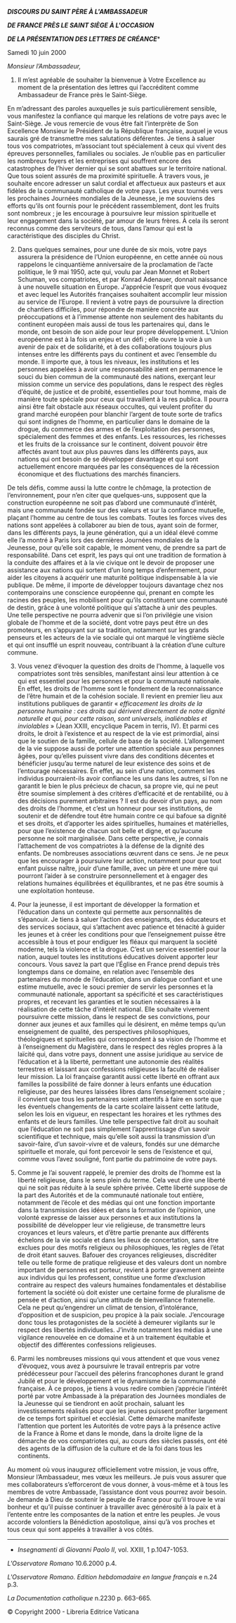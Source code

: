***DISCOURS DU SAINT PÈRE À L'AMBASSADEUR***

***DE FRANCE PRÈS LE SAINT SIÈGE À L'OCCASION***

***DE LA PRÉSENTATION DES LETTRES DE CRÉANCE****

Samedi 10 juin 2000

*Monsieur l’Ambassadeur,*

1. Il m’est agréable de souhaiter la bienvenue à Votre Excellence au moment de la présentation des lettres qui l’accréditent comme Ambassadeur de France près le Saint-Siège.

En m’adressant des paroles auxquelles je suis particulièrement sensible, vous manifestez la confiance qui marque les relations de votre pays avec le Saint-Siège. Je vous remercie de vous être fait l’interprète de Son Excellence Monsieur le Président de la République française, auquel je vous saurais gré de transmettre mes salutations déférentes. Je tiens à saluer tous vos compatriotes, m’associant tout spécialement à ceux qui vivent des épreuves personnelles, familiales ou sociales. Je n’oublie pas en particulier les nombreux foyers et les entreprises qui souffrent encore des catastrophes de l’hiver dernier qui se sont abattues sur le territoire national. Que tous soient assurés de ma proximité spirituelle. À travers vous, je souhaite encore adresser un salut cordial et affectueux aux pasteurs et aux fidèles de la communauté catholique de votre pays. Les yeux tournés vers les prochaines Journées mondiales de la Jeunesse, je me souviens des efforts qu’ils ont fournis pour le précédent rassemblement, dont les fruits sont nombreux ; je les encourage à poursuivre leur mission spirituelle et leur engagement dans la société, par amour de leurs frères. À cela ils seront reconnus comme des serviteurs de tous, dans l’amour qui est la caractéristique des disciples du Christ.

2. Dans quelques semaines, pour une durée de six mois, votre pays assurera la présidence de l’Union européenne, en cette année où nous rappelons le cinquantième anniversaire de la proclamation de l’acte politique, le 9 mai 1950, acte qui, voulu par Jean Monnet et Robert Schuman, vos compatriotes, et par Konrad Adenauer, donnait naissance à une nouvelle situation en Europe. J’apprécie l’esprit que vous évoquez et avec lequel les Autorités françaises souhaitent accomplir leur mission au service de l’Europe. Il revient à votre pays de poursuivre la direction de chantiers difficiles, pour répondre de manière concrète aux préoccupations et à l’immense attente non seulement des habitants du continent européen mais aussi de tous les partenaires qui, dans le monde, ont besoin de son aide pour leur propre développement. L’Union européenne est à la fois un enjeu et un défi ; elle ouvre la voie à un avenir de paix et de solidarité, et à des collaborations toujours plus intenses entre les différents pays du continent et avec l’ensemble du monde. Il importe que, à tous les niveaux, les institutions et les personnes appelées à avoir une responsabilité aient en permanence le souci du bien commun de la communauté des nations, exerçant leur mission comme un service des populations, dans le respect des règles d’équité, de justice et de probité, essentielles pour tout homme, mais de manière toute spéciale pour ceux qui travaillent à la res publica. Il pourra ainsi être fait obstacle aux réseaux occultes, qui veulent profiter du grand marché européen pour blanchir l’argent de toute sorte de trafics qui sont indignes de l’homme, en particulier dans le domaine de la drogue, du commerce des armes et de l’exploitation des personnes, spécialement des femmes et des enfants. Les ressources, les richesses et les fruits de la croissance sur le continent, doivent pouvoir être affectés avant tout aux plus pauvres dans les différents pays, aux nations qui ont besoin de se développer davantage et qui sont actuellement encore marquées par les conséquences de la récession économique et des fluctuations des marchés financiers.

De tels défis, comme aussi la lutte contre le chômage, la protection de l’environnement, pour n’en citer que quelques-uns, supposent que la construction européenne ne soit pas d’abord une communauté d’intérêt, mais une communauté fondée sur des valeurs et sur la confiance mutuelle, plaçant l’homme au centre de tous les combats. Toutes les forces vives des nations sont appelées à collaborer au bien de tous, ayant soin de former, dans les différents pays, la jeune génération, qui a un idéal élevé comme elle l’a montré à Paris lors des dernières Journées mondiales de la Jeunesse, pour qu’elle soit capable, le moment venu, de prendre sa part de responsabilité. Dans cet esprit, les pays qui ont une tradition de formation à la conduite des affaires et à la vie civique ont le devoir de proposer une assistance aux nations qui sortent d’un long temps d’enfermement, pour aider les citoyens à acquérir une maturité politique indispensable à la vie publique. De même, il importe de développer toujours davantage chez nos contemporains une conscience européenne qui, prenant en compte les racines des peuples, les mobilisent pour qu’ils constituent une communauté de destin, grâce à une volonté politique qui s’attache à unir des peuples. Une telle perspective ne pourra advenir que si l’on privilégie une vision globale de l’homme et de la société, dont votre pays peut être un des promoteurs, en s’appuyant sur sa tradition, notamment sur les grands penseurs et les acteurs de la vie sociale qui ont marqué le vingtième siècle et qui ont insufflé un esprit nouveau, contribuant à la création d’une culture commune.

3. Vous venez d’évoquer la question des droits de l’homme, à laquelle vos compatriotes sont très sensibles, manifestant ainsi leur attention à ce qui est essentiel pour les personnes et pour la communauté nationale. En effet, les droits de l’homme sont le fondement de la reconnaissance de l’être humain et de la cohésion sociale. Il revient en premier lieu aux institutions publiques de garantir « *efficacement les droits de la personne humaine : ces droits qui dérivent directement de notre dignité naturelle et qui, pour cette raison, sont universels, inaliénables et inviolables* » (Jean XXIII, encyclique Pacem in terris, IV). Et parmi ces droits, le droit à l’existence et au respect de la vie est primordial, ainsi que le soutien de la famille, cellule de base de la société. L’allongement de la vie suppose aussi de porter une attention spéciale aux personnes âgées, pour qu’elles puissent vivre dans des conditions décentes et bénéficier jusqu’au terme naturel de leur existence des soins et de l’entourage nécessaires. En effet, au sein d’une nation, comment les individus pourraient-ils avoir confiance les uns dans les autres, si l’on ne garantit le bien le plus précieux de chacun, sa propre vie, qui ne peut être soumise simplement à des critères d’efficacité et de rentabilité, ou à des décisions purement arbitraires ? Il est du devoir d’un pays, au nom des droits de l’homme, et c’est un honneur pour ses institutions, de soutenir et de défendre tout être humain contre ce qui bafoue sa dignité et ses droits, et d’apporter les aides spirituelles, humaines et matérielles, pour que l’existence de chacun soit belle et digne, et qu’aucune personne ne soit marginalisée. Dans cette perspective, je connais l’attachement de vos compatriotes à la défense de la dignité des enfants. De nombreuses associations œuvrent dans ce sens. Je ne peux que les encourager à poursuivre leur action, notamment pour que tout enfant puisse naître, jouir d’une famille, avec un père et une mère qui pourront l’aider à se construire personnellement et à engager des relations humaines équilibrées et équilibrantes, et ne pas être soumis à une exploitation honteuse.

4. Pour la jeunesse, il est important de développer la formation et l’éducation dans un contexte qui permette aux personnalités de s’épanouir. Je tiens à saluer l’action des enseignants, des éducateurs et des services sociaux, qui s’attachent avec patience et ténacité à guider les jeunes et à créer les conditions pour que l’enseignement puisse être accessible à tous et pour endiguer les fléaux qui marquent la société moderne, tels la violence et la drogue. C’est un service essentiel pour la nation, auquel toutes les institutions éducatives doivent apporter leur concours. Vous savez la part que l’Église en France prend depuis très longtemps dans ce domaine, en relation avec l’ensemble des partenaires du monde de l’éducation, dans un dialogue confiant et une estime mutuelle, avec le souci premier de servir les personnes et la communauté nationale, apportant sa spécificité et ses caractéristiques propres, et recevant les garanties et le soutien nécessaires à la réalisation de cette tâche d’intérêt national. Elle souhaite vivement poursuivre cette mission, dans le respect de ses convictions, pour donner aux jeunes et aux familles qui le désirent, en même temps qu’un enseignement de qualité, des perspectives philosophiques, théologiques et spirituelles qui correspondent à sa vision de l’homme et à l’enseignement du Magistère, dans le respect des règles propres à la laïcité qui, dans votre pays, donnent une assise juridique au service de l’éducation et à la liberté, permettant une autonomie des réalités terrestres et laissant aux confessions religieuses la faculté de réaliser leur mission. La loi française garantit aussi cette liberté en offrant aux familles la possibilité de faire donner à leurs enfants une éducation religieuse, par des heures laissées libres dans l’enseignement scolaire ; il convient que tous les partenaires soient attentifs à faire en sorte que les éventuels changements de la carte scolaire laissent cette latitude, selon les lois en vigueur, en respectant les horaires et les rythmes des enfants et de leurs familles. Une telle perspective fait droit au souhait que l’éducation ne soit pas simplement l’apprentissage d’un savoir scientifique et technique, mais qu’elle soit aussi la transmission d’un savoir-faire, d’un savoir-vivre et de valeurs, fondés sur une démarche spirituelle et morale, qui font percevoir le sens de l’existence et qui, comme vous l’avez souligné, font partie du patrimoine de votre pays.

5. Comme je l’ai souvent rappelé, le premier des droits de l’homme est la liberté religieuse, dans le sens plein du terme. Cela veut dire une liberté qui ne soit pas réduite à la seule sphère privée. Cette liberté suppose de la part des Autorités et de la communauté nationale tout entière, notamment de l’école et des médias qui ont une fonction importante dans la transmission des idées et dans la formation de l’opinion, une volonté expresse de laisser aux personnes et aux institutions la possibilité de développer leur vie religieuse, de transmettre leurs croyances et leurs valeurs, et d’être partie prenante aux différents échelons de la vie sociale et dans les lieux de concertation, sans être exclues pour des motifs religieux ou philosophiques, les règles de l’état de droit étant sauves. Bafouer des croyances religieuses, discréditer telle ou telle forme de pratique religieuse et des valeurs dont un nombre important de personnes est porteur, revient à porter gravement atteinte aux individus qui les professent, constitue une forme d’exclusion contraire au respect des valeurs humaines fondamentales et déstabilise fortement la société où doit exister une certaine forme de pluralisme de pensée et d’action, ainsi qu’une attitude de bienveillance fraternelle. Cela ne peut qu’engendrer un climat de tension, d’intolérance, d’opposition et de suspicion, peu propice à la paix sociale. J’encourage donc tous les protagonistes de la société à demeurer vigilants sur le respect des libertés individuelles. J’invite notamment les médias à une vigilance renouvelée en ce domaine et à un traitement équitable et objectif des différentes confessions religieuses.

6. Parmi les nombreuses missions qui vous attendent et que vous venez d’évoquez, vous avez à poursuivre le travail entrepris par votre prédécesseur pour l’accueil des pèlerins francophones durant le grand Jubilé et pour le développement et le dynamisme de la communauté française. À ce propos, je tiens à vous redire combien j’apprécie l’intérêt porté par votre Ambassade à la préparation des Journées mondiales de la Jeunesse qui se tiendront en août prochain, saluant les investissements réalisés pour que les jeunes puissent profiter largement de ce temps fort spirituel et ecclésial. Cette démarche manifeste l’attention que portent les Autorités de votre pays à la présence active de la France à Rome et dans le monde, dans la droite ligne de la démarche de vos compatriotes qui, au cours des siècles passés, ont été des agents de la diffusion de la culture et de la foi dans tous les continents.

Au moment où vous inaugurez officiellement votre mission, je vous offre, Monsieur l’Ambassadeur, mes vœux les meilleurs. Je puis vous assurer que mes collaborateurs s’efforceront de vous donner, à vous-même et à tous les membres de votre Ambassade, l’assistance dont vous pourrez avoir besoin. Je demande à Dieu de soutenir le peuple de France pour qu’il trouve le vrai bonheur et qu’il puisse continuer à travailler avec générosité à la paix et à l’entente entre les composantes de la nation et entre les peuples. Je vous accorde volontiers la Bénédiction apostolique, ainsi qu’à vos proches et tous ceux qui sont appelés à travailler à vos côtés.

* * *

* *Insegnamenti di Giovanni Paolo II*, vol. XXIII, 1 p.1047-1053.

*L'Osservatore Romano* 10.6.2000 p.4.

*L'Osservatore Romano. Edition hebdomadaire en langue français* e n.24 p.3.

*La Documentation catholique* n.2230 p. 663-665.

© Copyright 2000 - Libreria Editrice Vaticana
